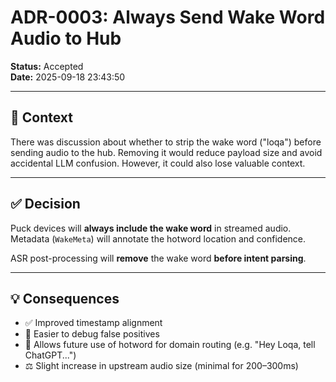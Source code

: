 # ADR-0003: Always Send Wake Word Audio to Hub

**Status:** Accepted  
**Date:** 2025-09-18 23:43:50

---

## 🎯 Context

There was discussion about whether to strip the wake word ("loqa") before sending audio to the hub. Removing it would reduce payload size and avoid accidental LLM confusion. However, it could also lose valuable context.

---

## ✅ Decision

Puck devices will **always include the wake word** in streamed audio.  
Metadata (`WakeMeta`) will annotate the hotword location and confidence.

ASR post-processing will **remove** the wake word **before intent parsing**.

---

## 💡 Consequences

- ✅ Improved timestamp alignment
- 🔁 Easier to debug false positives
- 🎯 Allows future use of hotword for domain routing (e.g. "Hey Loqa, tell ChatGPT...")
- ⚖️ Slight increase in upstream audio size (minimal for 200–300ms)
